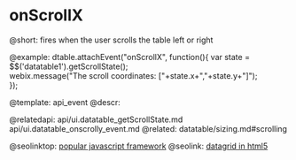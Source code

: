 onScrollX
=============


@short:
	fires when the user scrolls the table left or right
	

@example:
dtable.attachEvent("onScrollX", function(){
	var state = $$('datatable1').getScrollState();    
	webix.message("The scroll coordinates: ["+state.x+","+state.y+"]");                                                                                                                                           
});

@template:	api_event
@descr:


@relatedapi:
	api/ui.datatable_getScrollState.md
    api/ui.datatable_onscrolly_event.md
@related:
	datatable/sizing.md#scrolling

@seolinktop: [popular javascript framework](https://webix.com)
@seolink: [datagrid in html5](https://webix.com/widget/datatable/)
